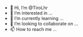 - 👋 Hi, I’m @TiroLhr
- 👀 I’m interested in ...
- 🌱 I’m currently learning ...
- 💞️ I’m looking to collaborate on ...
- 📫 How to reach me ...

<!---
TiroLhr/TiroLhr is a ✨ special ✨ repository because its `README.md` (this file) appears on your GitHub profile.
You can click the Preview link to take a look at your changes.
--->
